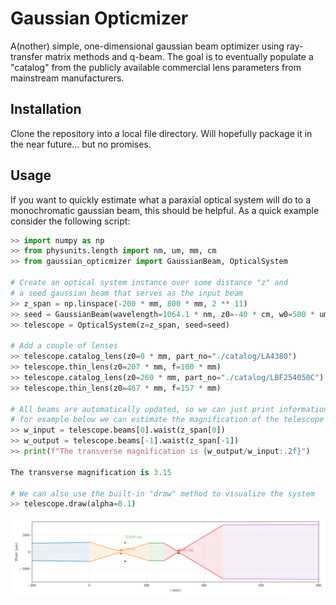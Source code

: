 # Gaussian Opticmizer

A(nother) simple, one-dimensional gaussian beam optimizer using ray-transfer matrix methods and q-beam. The goal is to eventually populate a "catalog" from the publicly available commercial lens parameters from mainstream manufacturers. 

## Installation
Clone the repository into a local file directory. Will hopefully package it in the near future... but no promises.

## Usage 
If you want to quickly estimate what a paraxial optical system will do to a monochromatic gaussian beam, this should be helpful. As a quick example consider the following script:

```python
>> import numpy as np
>> from physunits.length import nm, um, mm, cm
>> from gaussian_opticmizer import GaussianBeam, OpticalSystem

# Create an optical system instance over some distance "z" and 
# a seed gaussian beam that serves as the input beam 
>> z_span = np.linspace(-200 * mm, 800 * mm, 2 ** 11)
>> seed = GaussianBeam(wavelength=1064.1 * nm, z0=-40 * cm, w0=500 * um)
>> telescope = OpticalSystem(z=z_span, seed=seed)

# Add a couple of lenses
>> telescope.catalog_lens(z0=0 * mm, part_no="./catalog/LA4380")
>> telescope.thin_lens(z0=207 * mm, f=100 * mm)
>> telescope.catalog_lens(z0=260 * mm, part_no="./catalog/LBF254050C")
>> telescope.thin_lens(z0=467 * mm, f=157 * mm)

# All beams are automatically updated, so we can just print information,
# for example below we can estimate the magnification of the telescope
>> w_input = telescope.beams[0].waist(z_span[0])
>> w_output = telescope.beams[-1].waist(z_span[-1])
>> print(f"The transverse magnification is {w_output/w_input:.2f}")

The transverse magnification is 3.15

# We can also use the built-in "draw" method to visualize the system
>> telescope.draw(alpha=0.1)
```
![alt text](/examples/example_1.png?raw=true)